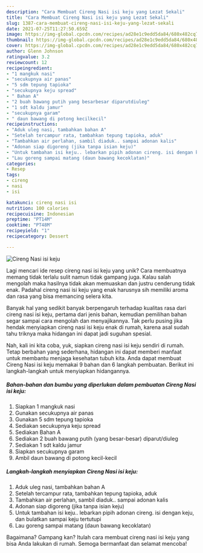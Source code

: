 ```yaml
---
description: "Cara Membuat Cireng Nasi isi keju yang Lezat Sekali"
title: "Cara Membuat Cireng Nasi isi keju yang Lezat Sekali"
slug: 1387-cara-membuat-cireng-nasi-isi-keju-yang-lezat-sekali
date: 2021-07-25T11:27:50.659Z
image: https://img-global.cpcdn.com/recipes/ad28e1c9edd5da84/680x482cq70/cireng-nasi-isi-keju-foto-resep-utama.jpg
thumbnail: https://img-global.cpcdn.com/recipes/ad28e1c9edd5da84/680x482cq70/cireng-nasi-isi-keju-foto-resep-utama.jpg
cover: https://img-global.cpcdn.com/recipes/ad28e1c9edd5da84/680x482cq70/cireng-nasi-isi-keju-foto-resep-utama.jpg
author: Glenn Johnson
ratingvalue: 3.2
reviewcount: 12
recipeingredient:
- "1 mangkuk nasi"
- "secukupnya air panas"
- "5 sdm tepung tapioka"
- "secukupnya keju spread"
- " Bahan A"
- "2 buah bawang putih yang besarbesar diparutdiuleg"
- "1 sdt kaldu jamur"
- "secukupnya garam"
- " daun bawang di potong kecilkecil"
recipeinstructions:
- "Aduk uleg nasi, tambahkan bahan A"
- "Setelah tercampur rata, tambahkan tepung tapioka, aduk"
- "Tambahkan air perlahan, sambil diaduk.. sampai adonan kalis"
- "Adonan siap digoreng (jika tanpa isian keju)"
- "Untuk tambahan isi keju.. lebarkan pipih adonan cireng. isi dengan keju, dan bulatkan sampai keju tertutupi"
- "Lau goreng sampai matang (daun bawang kecoklatan)"
categories:
- Resep
tags:
- cireng
- nasi
- isi

katakunci: cireng nasi isi 
nutrition: 100 calories
recipecuisine: Indonesian
preptime: "PT14M"
cooktime: "PT48M"
recipeyield: "1"
recipecategory: Dessert

---
```



![Cireng Nasi isi keju](https://img-global.cpcdn.com/recipes/ad28e1c9edd5da84/680x482cq70/cireng-nasi-isi-keju-foto-resep-utama.jpg)

Lagi mencari ide resep cireng nasi isi keju yang unik? Cara membuatnya memang tidak terlalu sulit namun tidak gampang juga. Kalau salah mengolah maka hasilnya tidak akan memuaskan dan justru cenderung tidak enak. Padahal cireng nasi isi keju yang enak harusnya sih memiliki aroma dan rasa yang bisa memancing selera kita.



Banyak hal yang sedikit banyak berpengaruh terhadap kualitas rasa dari cireng nasi isi keju, pertama dari jenis bahan, kemudian pemilihan bahan segar sampai cara mengolah dan menyajikannya. Tak perlu pusing jika hendak menyiapkan cireng nasi isi keju enak di rumah, karena asal sudah tahu triknya maka hidangan ini dapat jadi suguhan spesial.


Nah, kali ini kita coba, yuk, siapkan cireng nasi isi keju sendiri di rumah. Tetap berbahan yang sederhana, hidangan ini dapat memberi manfaat untuk membantu menjaga kesehatan tubuh kita. Anda dapat membuat Cireng Nasi isi keju memakai 9 bahan dan 6 langkah pembuatan. Berikut ini langkah-langkah untuk menyiapkan hidangannya.

<!--inarticleads1-->

##### Bahan-bahan dan bumbu yang diperlukan dalam pembuatan Cireng Nasi isi keju:

1. Siapkan 1 mangkuk nasi
1. Gunakan secukupnya air panas
1. Gunakan 5 sdm tepung tapioka
1. Sediakan secukupnya keju spread
1. Sediakan  Bahan A
1. Sediakan 2 buah bawang putih (yang besar-besar) diparut/diuleg
1. Sediakan 1 sdt kaldu jamur
1. Siapkan secukupnya garam
1. Ambil  daun bawang di potong kecil-kecil




<!--inarticleads2-->

##### Langkah-langkah menyiapkan Cireng Nasi isi keju:

1. Aduk uleg nasi, tambahkan bahan A
1. Setelah tercampur rata, tambahkan tepung tapioka, aduk
1. Tambahkan air perlahan, sambil diaduk.. sampai adonan kalis
1. Adonan siap digoreng (jika tanpa isian keju)
1. Untuk tambahan isi keju.. lebarkan pipih adonan cireng. isi dengan keju, dan bulatkan sampai keju tertutupi
1. Lau goreng sampai matang (daun bawang kecoklatan)




Bagaimana? Gampang kan? Itulah cara membuat cireng nasi isi keju yang bisa Anda lakukan di rumah. Semoga bermanfaat dan selamat mencoba!
